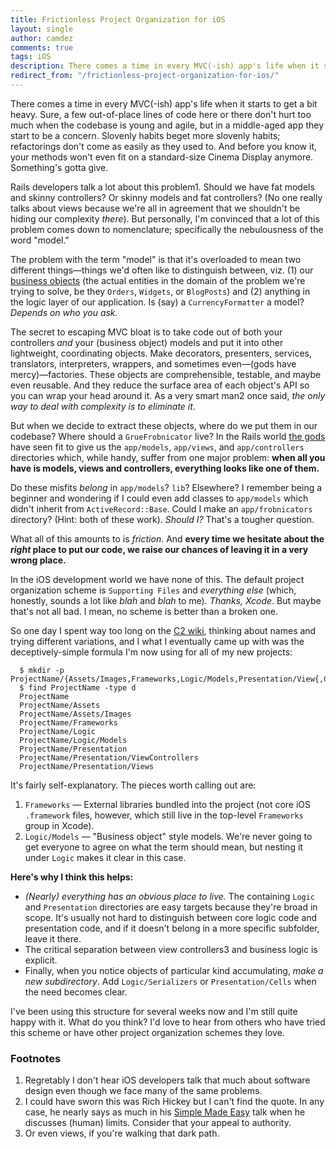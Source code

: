 ```yaml
---
title: Frictionless Project Organization for iOS
layout: single
author: camdez
comments: true
tags: iOS
description: There comes a time in every MVC(-ish) app's life when it starts to get a bit heavy. Sure, a few out-of-place lines of code here or there don't hurt too much when the codebase is young and agile, but in a middle-aged app they start to be a concern. Slovenly habits beget more slovenly habits; refactorings don't come as easily as they used to. And before you know it, your methods won't even fit on a standard-size Cinema Display anymore. Something's gotta give.
redirect_from: "/frictionless-project-organization-for-ios/"
---
```


There comes a time in every MVC(-ish) app's life when it starts to get a bit heavy. Sure, a few out-of-place lines of code here or there don't hurt too much when the codebase is young and agile, but in a middle-aged app they start to be a concern. Slovenly habits beget more slovenly habits; refactorings don't come as easily as they used to. And before you know it, your methods won't even fit on a standard-size Cinema Display anymore. Something's gotta give.

Rails developers talk a lot about this problem1. Should we have fat models and skinny controllers? Or skinny models and fat controllers? (No one really talks about views because we're all in agreement that we shouldn't be hiding our complexity _there_). But personally, I'm convinced that a lot of this problem comes down to nomenclature; specifically the nebulousness of the word "model."

The problem with the term "model" is that it's overloaded to mean two different things—things we'd often like to distinguish between, viz. (1) our [business objects](http://en.wikipedia.org/wiki/Business_object) (the actual entities in the domain of the problem we're trying to solve, be they `Orders`, `Widgets`, or `BlogPosts`) and (2) anything in the logic layer of our application. Is (say) a `CurrencyFormatter` a model? _Depends on who you ask._

The secret to escaping MVC bloat is to take code out of both your controllers _and_ your (business object) models and put it into other lightweight, coordinating objects. Make decorators, presenters, services, translators, interpreters, wrappers, and sometimes even—(gods have mercy)—factories. These objects are comprehensible, testable, and maybe even reusable. And they reduce the surface area of each object's API so you can wrap your head around it. As a very smart man2 once said, _the only way to deal with complexity is to eliminate it_.

But when we decide to extract these objects, where do we put them in our codebase? Where should a `GrueFrobnicator` live? In the Rails world [the gods](http://rubyonrails.org/core) have seen fit to give us the `app/models`, `app/views`, and `app/controllers` directories which, while handy, suffer from one major problem: **when all you have is models, views and controllers, everything looks like one of them.**

Do these misfits _belong_ in `app/models`? `lib`? Elsewhere? I remember being a beginner and wondering if I could even add classes to `app/models` which didn't inherit from `ActiveRecord::Base`. Could I make an `app/frobnicators` directory? (Hint: both of these work). _Should I?_ That's a tougher question.

What all of this amounts to is _friction_. And **every time we hesitate about the _right_ place to put our code, we raise our chances of leaving it in a very wrong place.**

In the iOS development world we have none of this. The default project organization scheme is `Supporting Files` and _everything else_ (which, honestly, sounds a lot like _blah_ and _blah_ to me). _Thanks, Xcode_. But maybe that's not all bad. I mean, no scheme is better than a broken one.

So one day I spent way too long on the [C2 wiki](http://c2.com/cgi/wiki), thinking about names and trying different variations, and I what I eventually came up with was the deceptively-simple formula I'm now using for all of my new projects:

````
  $ mkdir -p ProjectName/{Assets/Images,Frameworks,Logic/Models,Presentation/View{,Controller}s}
  $ find ProjectName -type d
  ProjectName
  ProjectName/Assets
  ProjectName/Assets/Images
  ProjectName/Frameworks
  ProjectName/Logic
  ProjectName/Logic/Models
  ProjectName/Presentation
  ProjectName/Presentation/ViewControllers
  ProjectName/Presentation/Views
````

It's fairly self-explanatory. The pieces worth calling out are:

  1. `Frameworks` — External libraries bundled into the project (not core iOS `.framework` files, however, which still live in the top-level `Frameworks` group in Xcode).
  2. `Logic/Models` — "Business object" style models. We're never going to get everyone to agree on what the term should mean, but nesting it under `Logic` makes it clear in this case.

**Here's why I think this helps:**

  * _(Nearly) everything has an obvious place to live._ The containing `Logic` and `Presentation` directories are easy targets because they're broad in scope. It's usually not hard to distinguish between core logic code and presentation code, and if it doesn't belong in a more specific subfolder, leave it there.
  * The critical separation between view controllers3 and business logic is explicit.
  * Finally, when you notice objects of particular kind accumulating, _make a new subdirectory_. Add `Logic/Serializers` or `Presentation/Cells` when the need becomes clear.

I've been using this structure for several weeks now and I'm still quite happy with it. What do you think? I'd love to hear from others who have tried this scheme or have other project organization schemes they love.

### Footnotes

  1. Regretably I don't hear iOS developers talk that much about software design even though we face many of the same problems.
  2. I could have sworn this was Rich Hickey but I can't find the quote. In any case, he nearly says as much in his [Simple Made Easy](http://www.infoq.com/presentations/Simple-Made-Easy) talk when he discusses (human) limits. Consider that your appeal to authority.
  3. Or even views, if you're walking that dark path.
